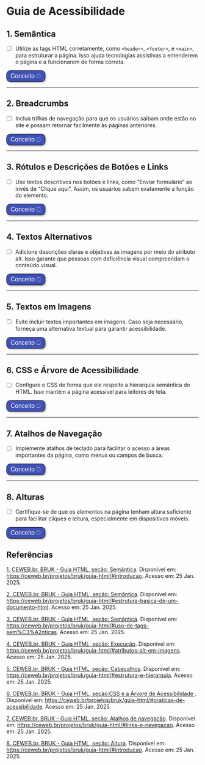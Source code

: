 # Guia de Acessibilidade 

<style>
  .botao-conceito {
    border: 1px solid black;
    padding: 5px 10px;
    border-radius: 10px;
    background-color: #4051B5;
    color: white;
    font-size: 16px;
    cursor: pointer;
    box-shadow: 2px 2px 5px rgba(0, 0, 0, 0.3);
    transition: background-color 0.3s, transform 0.3s;
  }
  .botao-conceito:hover {
    background-color: #0056b3;
    transform: scale(1.05);
  }
</style>

## 1. Semântica
 - [ ] Utilize as tags HTML corretamente, como `<header>`, `<footer>`, e `<main>`, para estruturar a página. Isso ajuda tecnologias assistivas a entenderem o página e a funcionarem de forma correta.

<button title="Conceito Semântica" class="botao-conceito" onclick="let el = document.getElementById('semantica-conceito'); el.style.display = el.style.display === 'none' ? 'block' : 'none';">
  Conceito 📖
</button>
<div id="semantica-conceito" style="display: none;">
O uso correto de tags semânticas permite que tecnologias assistivas, como leitores de tela  , interpretem melhor a estrutura da página. Isso beneficia usuários com deficiência visual, ajudando-os a navegar de maneira lógica e eficiente pelo conteúdo.<a href="https://ceweb.br/projetos/bruk/guia-html/#introducao" target="_blank">Guia de Boas Práticas UK-BR</a> <a href="#referencia-1">[1]</a>.
</div>

---

## 2. Breadcrumbs
 - [ ] Inclua trilhas de navegação para que os usuários saibam onde estão no site e possam retornar facilmente às páginas anteriores.

<button title="Conceito Breadcrumbs" class="botao-conceito" onclick="let el = document.getElementById('breadcrumb-conceito'); el.style.display = el.style.display === 'none' ? 'block' : 'none';">
  Conceito 📖
</button>
<div id="breadcrumb-conceito" style="display: none;">
As trilhas de navegação orientam os usuários sobre sua posição dentro do site, possibilitando um retorno fácil às páginas anteriores. Esse recurso é especialmente útil para pessoas com dificuldades cognitivas ou para quem depende de uma navegação estruturada. <a href="https://ceweb.br/projetos/bruk/guia-html/#introducao" target="_blank">Guia de Boas Práticas UK-BR</a> <a href="#referencia-2">[2]</a>.
</div>

---

## 3. Rótulos e Descrições de Botões e Links
 - [ ] Use textos descritivos nos botões e links, como “Enviar formulário” ao invés de “Clique aqui”. Assim, os usuários sabem exatamente a função do elemento.

<button title="Conceito Rótulos e descrições de botões e links" class="botao-conceito" onclick="let el = document.getElementById('rotulo-conceito'); el.style.display = el.style.display === 'none' ? 'block' : 'none';">
  Conceito 📖
</button>
<div id="rotulo-conceito" style="display: none;">
Textos descritivos tornam mais claro o propósito de botões e links, evitando ambiguidades como "Clique aqui". Isso facilita o uso por leitores de tela e melhora a experiência de navegação para todos, incluindo pessoas com deficiência visual ou motora. <a href="https://ceweb.br/projetos/bruk/guia-html/#introducao" target="_blank">Guia de Boas Práticas UK-BR</a> <a href="#referencia-3">[3]</a>.
</div>

---

## 4. Textos Alternativos
 - [ ] Adicione descrições claras e objetivas às imagens por meio do atributo alt. Isso garante que pessoas com deficiência visual compreendam o conteúdo visual.

<button title="Conceito textos alternativos" class="botao-conceito" onclick="let el = document.getElementById('alt-conceito'); el.style.display = el.style.display === 'none' ? 'block' : 'none';">
  Conceito 📖
</button>
<div id="alt-conceito" style="display: none;">
O atributo alt permite que leitores de tela descrevam o conteúdo de imagens para usuários cegos ou com baixa visão. Imagens sem texto alternativo são inacessíveis para essas pessoas, deixando-as sem acesso a informações importantes. <a href="https://ceweb.br/projetos/bruk/guia-html/#introducao" target="_blank">Guia de Boas Práticas UK-BR</a> <a href="#referencia-4">[4]</a>.
</div>

---

## 5. Textos em Imagens
 - [ ] Evite incluir textos importantes em imagens. Caso seja necessário, forneça uma alternativa textual para garantir acessibilidade.

<button title="Conceito textos em imagens" class="botao-conceito" onclick="let el = document.getElementById('imagens-conceito'); el.style.display = el.style.display === 'none' ? 'block' : 'none';">
  Conceito 📖
</button>
<div id="imagens-conceito" style="display: none;">
Incluir textos importantes em imagens pode impedir a acessibilidade, pois leitores de tela não conseguem interpretar texto dentro de imagens. Alternativas textuais são fundamentais para garantir que o conteúdo seja acessível a todos.<a href="https://ceweb.br/projetos/bruk/guia-html/#introducao" target="_blank">Guia de Boas Práticas UK-BR</a> <a href="#referencia-5">[5]</a>.
</div>

---

## 6. CSS e Árvore de Acessibilidade
 - [ ] Configure o CSS de forma que ele respeite a hierarquia semântica do HTML. Isso mantém a página acessível para leitores de tela.

<button title="Conceito CSS e árvore de acessibilidade" class="botao-conceito" onclick="let el = document.getElementById('css-conceito'); el.style.display = el.style.display === 'none' ? 'block' : 'none';">
  Conceito 📖
</button>
<div id="css-conceito" style="display: none;">
Um CSS bem configurado que respeita a semântica HTML preserva a hierarquia visual e estrutural da página. Isso é crucial para usuários que dependem de leitores de tela ou outras tecnologias assistivas, garantindo que a navegação seja intuitiva. <a href="https://ceweb.br/projetos/bruk/guia-html/#introducao" target="_blank">Guia de Boas Práticas UK-BR</a> <a href="#referencia-6">[6]</a>.
</div>

---

## 7. Atalhos de Navegação
 - [ ] Implemente atalhos de teclado para facilitar o acesso a áreas importantes da página, como menus ou campos de busca.

 <button title="Conceito atalhos de navegação" class="botao-conceito" onclick="let el = document.getElementById('atalhos-conceito'); el.style.display = el.style.display === 'none' ? 'block' : 'none';">
  Conceito 📖
</button>
<div id="atalhos-conceito" style="display: none;">
 Atalhos de teclado tornam o site mais acessível para pessoas com deficiência motora ou que preferem navegar sem o uso de um mouse. Eles também agilizam a navegação para usuários avançados..<a href="https://ceweb.br/projetos/bruk/guia-html/#introducao" target="_blank">Guia de Boas Práticas UK-BR</a> <a href="#referencia-7"/>[7]</a>.
</div>

---

## 8. Alturas
 - [ ] Certifique-se de que os elementos na página tenham altura suficiente para facilitar cliques e leitura, especialmente em dispositivos móveis.

 <button title="Conceito alturas" class="botao-conceito" onclick="let el = document.getElementById('altura-conceito'); el.style.display = el.style.display === 'none' ? 'block' : 'none';">
  Conceito 📖
</button>
<div id="altura-conceito" style="display: none;">
Garantir alturas adequadas para áreas clicáveis melhora a usabilidade em dispositivos móveis e para pessoas com dificuldade motora. Isso evita cliques acidentais e torna a interação com a página mais confortável.<a href="https://ceweb.br/projetos/bruk/guia-html/#introducao" target="_blank">Guia de Boas Práticas UK-BR</a> <a href="#referencia-8">[8]</a>.
</div>


## Referências
<a id="referencia-1" href="https://ceweb.br/projetos/bruk/guia-html/#introducao" target="_blank">1. CEWEB.br. BRUK - Guia HTML, seção: Semântica</a>. Disponível em: https://ceweb.br/projetos/bruk/guia-html/#introducao. Acesso em: 25 Jan. 2025.

<a id="referencia-2" href="https://ceweb.br/projetos/bruk/guia-html/#estrutura-basica-de-um-documento-html" target="_blank">2. CEWEB.br. BRUK - Guia HTML, seção: Semântica</a>. Disponível em: https://ceweb.br/projetos/bruk/guia-html/#estrutura-basica-de-um-documento-html. Acesso em: 25 Jan. 2025.

<a id="referencia-3" href="https://ceweb.br/projetos/bruk/guia-html/#uso-de-tags-sem%C3%A2nticas" target="_blank">3. CEWEB.br. BRUK - Guia HTML, seção: Semântica</a>. Disponível em: https://ceweb.br/projetos/bruk/guia-html/#uso-de-tags-sem%C3%A2nticas. Acesso em: 25 Jan. 2025.

<a id="referencia-4" href="https://ceweb.br/projetos/bruk/guia-html/#atributos-alt-em-imagens" target="_blank">4. CEWEB.br. BRUK - Guia HTML, seção: Execução</a>. Disponível em: https://ceweb.br/projetos/bruk/guia-html/#atributos-alt-em-imagens. Acesso em: 25 Jan. 2025.

<a id="referencia-5" href="https://ceweb.br/projetos/bruk/guia-html/#estrutura-e-hierarquia" target="_blank">5. CEWEB.br. BRUK - Guia HTML, seção: Cabeçalhos</a>. Disponível em: https://ceweb.br/projetos/bruk/guia-html/#estrutura-e-hierarquia. Acesso em: 25 Jan. 2025.

<a id="referencia-6" href="https://ceweb.br/projetos/bruk/guia-html/#praticas-de-acessibilidade" target="_blank">6. CEWEB.br. BRUK - Guia HTML, seção:CSS e a Árvore de Acessibilidade </a>. Disponível em: https://ceweb.br/projetos/bruk/guia-html/#praticas-de-acessibilidade. Acesso em: 25 Jan. 2025.

<a id="referencia-7" href="https://ceweb.br/projetos/bruk/guia-html/#links-e-navegacao" target="_blank">7. CEWEB.br. BRUK - Guia HTML, seção: Atalhos de navegação</a>. Disponível em: https://ceweb.br/projetos/bruk/guia-html/#links-e-navegacao. Acesso em: 25 Jan. 2025.

<a id="referencia-8" href="https://ceweb.br/projetos/bruk/guia-html/#atalhos-de-teclado" target="_blank">8. CEWEB.br. BRUK - Guia HTML, seção: Altura</a>. Disponível em: https://ceweb.br/projetos/bruk/guia-html/#introducao. Acesso em: 25 Jan. 2025.
